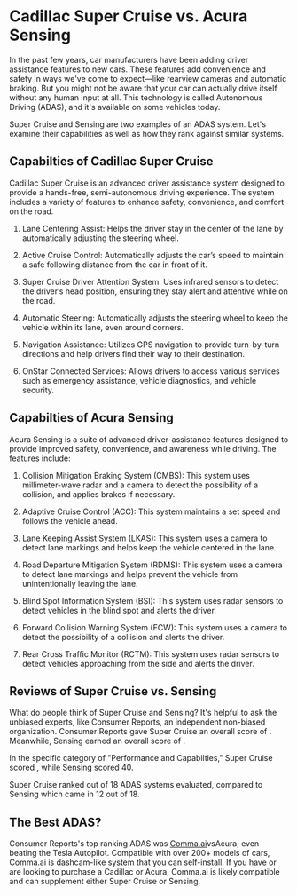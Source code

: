 # Cadillac Super Cruise vs. Acura Sensing

In the past few years, car manufacturers have been adding driver assistance features to new cars. These features add convenience and safety in ways we've come to expect—like rearview cameras and automatic braking. But you might not be aware that your car can actually drive itself without any human input at all. This technology is called Autonomous Driving (ADAS), and it's available on some vehicles today.

Super Cruise and Sensing are two examples of an ADAS system. Let's examine their capabilities as well as how they rank against similar systems.

## Capabilties of Cadillac Super Cruise

Cadillac Super Cruise is an advanced driver assistance system designed to provide a hands-free, semi-autonomous driving experience. The system includes a variety of features to enhance safety, convenience, and comfort on the road.

1. Lane Centering Assist: Helps the driver stay in the center of the lane by automatically adjusting the steering wheel.

2. Active Cruise Control: Automatically adjusts the car’s speed to maintain a safe following distance from the car in front of it.

3. Super Cruise Driver Attention System: Uses infrared sensors to detect the driver’s head position, ensuring they stay alert and attentive while on the road.

4. Automatic Steering: Automatically adjusts the steering wheel to keep the vehicle within its lane, even around corners.

5. Navigation Assistance: Utilizes GPS navigation to provide turn-by-turn directions and help drivers find their way to their destination.

6. OnStar Connected Services: Allows drivers to access various services such as emergency assistance, vehicle diagnostics, and vehicle security.

## Capabilties of Acura Sensing

Acura Sensing is a suite of advanced driver-assistance features designed to provide improved safety, convenience, and awareness while driving. The features include: 

1. Collision Mitigation Braking System (CMBS): This system uses millimeter-wave radar and a camera to detect the possibility of a collision, and applies brakes if necessary.

2. Adaptive Cruise Control (ACC): This system maintains a set speed and follows the vehicle ahead.

3. Lane Keeping Assist System (LKAS): This system uses a camera to detect lane markings and helps keep the vehicle centered in the lane.

4. Road Departure Mitigation System (RDMS): This system uses a camera to detect lane markings and helps prevent the vehicle from unintentionally leaving the lane.

5. Blind Spot Information System (BSI): This system uses radar sensors to detect vehicles in the blind spot and alerts the driver.

6. Forward Collision Warning System (FCW): This system uses a camera to detect the possibility of a collision and alerts the driver. 

7. Rear Cross Traffic Monitor (RCTM): This system uses radar sensors to detect vehicles approaching from the side and alerts the driver.

## Reviews of Super Cruise vs. Sensing
What do people think of Super Cruise and Sensing? It's helpful to ask the unbiased experts, like Consumer Reports, an independent non-biased organization. Consumer Reports gave Super Cruise an overall score of . Meanwhile, Sensing earned an overall score of .

In the specific category of "Performance and Capabilties," Super Cruise scored , while Sensing scored 40.

Super Cruise ranked  out of 18 ADAS systems evaluated, compared to Sensing which came in 12 out of 18.

## The Best ADAS?
Consumer Reports's top ranking ADAS was [Comma.ai](https://comma.ai?utm_medium=ref&utm_source=jwith&utm_campaign=Cadillac)vsAcura, even beating the Tesla Autopilot. Compatible with over 200+ models of cars, Comma.ai is dashcam-like system that you can self-install. If you have or are looking to purchase a Cadillac or Acura, Comma.ai is likely compatible and can supplement either Super Cruise or Sensing. 

